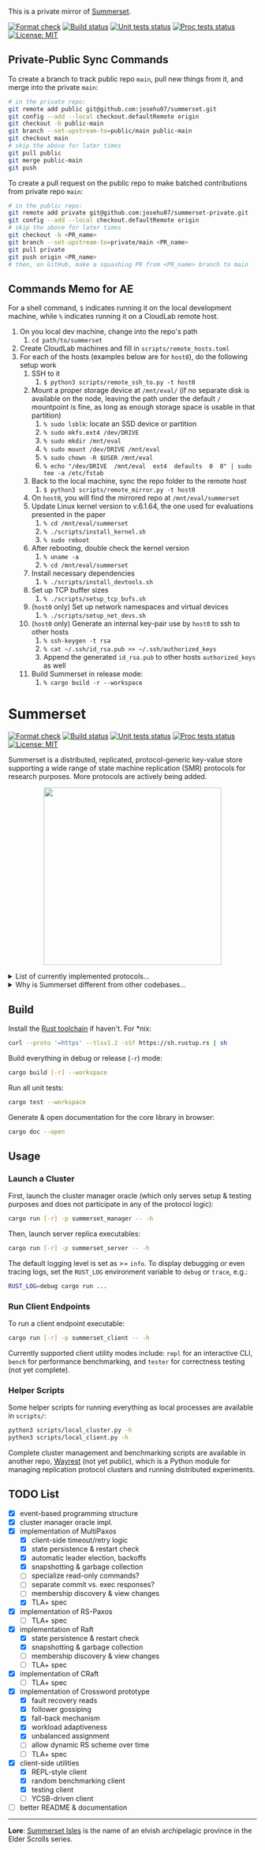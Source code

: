This is a private mirror of [Summerset](https://github.com/josehu07/summerset).

[![Format check](https://github.com/josehu07/summerset-private/actions/workflows/format.yml/badge.svg)](https://github.com/josehu07/summerset-private/actions?query=josehu07%3Aformat)
[![Build status](https://github.com/josehu07/summerset-private/actions/workflows/build.yml/badge.svg)](https://github.com/josehu07/summerset-private/actions?query=josehu07%3Abuild)
[![Unit tests status](https://github.com/josehu07/summerset-private/actions/workflows/tests_unit.yml/badge.svg)](https://github.com/josehu07/summerset-private/actions?query=josehu07%3Atests_unit)
[![Proc tests status](https://github.com/josehu07/summerset-private/actions/workflows/tests_proc.yml/badge.svg)](https://github.com/josehu07/summerset-private/actions?query=josehu07%3Atests_proc)
[![License: MIT](https://img.shields.io/badge/License-MIT-blue.svg)](https://opensource.org/licenses/MIT)

## Private-Public Sync Commands

To create a branch to track public repo `main`, pull new things from it, and merge into the private `main`:

```bash
# in the private repo:
git remote add public git@github.com:josehu07/summerset.git
git config --add --local checkout.defaultRemote origin
git checkout -b public-main
git branch --set-upstream-to=public/main public-main
git checkout main
# skip the above for later times
git pull public
git merge public-main
git push
```

To create a pull request on the public repo to make batched contributions from private repo `main`:

```bash
# in the public repo:
git remote add private git@github.com:josehu07/summerset-private.git
git config --add --local checkout.defaultRemote origin
# skip the above for later times
git checkout -b <PR_name>
git branch --set-upstream-to=private/main <PR_name>
git pull private
git push origin <PR_name>
# then, on GitHub, make a squashing PR from <PR_name> branch to main
```

## Commands Memo for AE

For a shell command, `$` indicates running it on the local development machine, while `%` indicates running it on a CloudLab remote host.

1. On you local dev machine, change into the repo's path
    1. `cd path/to/summerset`
1. Create CloudLab machines and fill in `scripts/remote_hosts.toml`
2. For each of the hosts (examples below are for `host0`), do the following setup work
    1. SSH to it
        1. `$ python3 scripts/remote_ssh_to.py -t host0`
    2. Mount a proper storage device at `/mnt/eval/` (if no separate disk is available on the node, leaving the path under the default `/` mountpoint is fine, as long as enough storage space is usable in that partition)
        1. `% sudo lsblk`: locate an SSD device or partition
        2. `% sudo mkfs.ext4 /dev/DRIVE`
        3. `% sudo mkdir /mnt/eval`
        4. `% sudo mount /dev/DRIVE /mnt/eval`
        5. `% sudo chown -R $USER /mnt/eval`
        6. `% echo "/dev/DRIVE  /mnt/eval  ext4  defaults  0  0" | sudo tee -a /etc/fstab`
    3. Back to the local machine, sync the repo folder to the remote host
        1. `$ python3 scripts/remote_mirror.py -t host0`
    4. On `host0`, you will find the mirrored repo at `/mnt/eval/summerset`
    5. Update Linux kernel version to v.6.1.64, the one used for evaluations presented in the paper
        1. `% cd /mnt/eval/summerset`
        2. `% ./scripts/install_kernel.sh`
        3. `% sudo reboot`
    6. After rebooting, double check the kernel version
        1. `% uname -a`
        3. `% cd /mnt/eval/summerset`
    7. Install necessary dependencies
        1. `% ./scripts/install_devtools.sh`
    8. Set up TCP buffer sizes
        1. `% ./scripts/setup_tcp_bufs.sh`
    9. (`host0` only) Set up network namespaces and virtual devices
        1. `% ./scripts/setup_net_devs.sh`
    10. (`host0` only) Generate an internal key-pair use by `host0` to ssh to other hosts
        1. `% ssh-keygen -t rsa`
        2. `% cat ~/.ssh/id_rsa.pub >> ~/.ssh/authorized_keys`
        3. Append the generated `id_rsa.pub` to other hosts `authorized_keys` as well
    12. Build Summerset in release mode:
        1. `% cargo build -r --workspace`

# Summerset

[![Format check](https://github.com/josehu07/summerset/actions/workflows/format.yml/badge.svg)](https://github.com/josehu07/summerset/actions?query=josehu07%3Aformat)
[![Build status](https://github.com/josehu07/summerset/actions/workflows/build.yml/badge.svg)](https://github.com/josehu07/summerset/actions?query=josehu07%3Abuild)
[![Unit tests status](https://github.com/josehu07/summerset/actions/workflows/tests_unit.yml/badge.svg)](https://github.com/josehu07/summerset/actions?query=josehu07%3Atests_unit)
[![Proc tests status](https://github.com/josehu07/summerset/actions/workflows/tests_proc.yml/badge.svg)](https://github.com/josehu07/summerset/actions?query=josehu07%3Atests_proc)
[![License: MIT](https://img.shields.io/badge/License-MIT-blue.svg)](https://opensource.org/licenses/MIT)

Summerset is a distributed, replicated, protocol-generic key-value store supporting a wide range of state machine replication (SMR) protocols for research purposes. More protocols are actively being added.

<p align="center">
  <img width="360" src="./README.png">
</p>

<details>
<summary>List of currently implemented protocols...</summary>

| Name | Description |
| :--: | :---------- |
| `RepNothing` | Simplest protocol w/o any replication |
| `SimplePush` | Pushing to peers w/o any consistency guarantees |
| `MultiPaxos` | Classic [MultiPaxos](https://www.microsoft.com/en-us/research/uploads/prod/2016/12/paxos-simple-Copy.pdf) protocol |
| `RS-Paxos` | MultiPaxos w/ Reed-Solomon erasure code sharding |
| `Raft` | [Raft](https://raft.github.io/raft.pdf) on explicit log and strong leadership |
| `CRaft` | Raft w/ erasure code sharding and fallback support |

Formal TLA+ specification of some protocols are provided in `tla+/`.

</details>

<details>
<summary>Why is Summerset different from other codebases...</summary>

- **Async Rust**: Summerset is written in Rust and demonstrates canonical usage of async programming structures backed by the [`tokio`](https://tokio.rs/) framework;
- **Event-based**: Summerset adopts a channel-oriented, event-based system architecture; each replication protocol is basically just a set of event handlers plus a `tokio::select!` loop;
- **Modularized**: Common components of a distributed KV store, e.g. network transport and durable logger, are cleanly separated from each other and connected through channels.
- **Protocol-generic**: With the above two points combined, Summerset is able to support a set of different replication protocols in one codebase, with common functionalities abstracted out.

These design choices make protocol implementation in Summerset straight-forward and understandable, without any sacrifice on performance. Comments / issues / PRs are always welcome!

</details>

## Build

Install the [Rust toolchain](https://rustup.rs/) if haven't. For \*nix:

```bash
curl --proto '=https' --tlsv1.2 -sSf https://sh.rustup.rs | sh
```

Build everything in debug or release (`-r`) mode:

```bash
cargo build [-r] --workspace
```

Run all unit tests:

```bash
cargo test --workspace
```

Generate & open documentation for the core library in browser:

```bash
cargo doc --open
```

## Usage

### Launch a Cluster

First, launch the cluster manager oracle (which only serves setup & testing purposes and does not participate in any of the protocol logic):

```bash
cargo run [-r] -p summerset_manager -- -h
```

Then, launch server replica executables:

```bash
cargo run [-r] -p summerset_server -- -h
```

The default logging level is set as >= `info`. To display debugging or even tracing logs, set the `RUST_LOG` environment variable to `debug` or `trace`, e.g.:

```bash
RUST_LOG=debug cargo run ...
```

### Run Client Endpoints

To run a client endpoint executable:

```bash
cargo run [-r] -p summerset_client -- -h
```

Currently supported client utility modes include: `repl` for an interactive CLI, `bench` for performance benchmarking, and `tester` for correctness testing (not yet complete).

### Helper Scripts

Some helper scripts for running everything as local processes are available in `scripts/`:

```bash
python3 scripts/local_cluster.py -h
python3 scripts/local_client.py -h
```

Complete cluster management and benchmarking scripts are available in another repo, [Wayrest](https://github.com/josehu07/wayrest) (not yet public), which is a Python module for managing replication protocol clusters and running distributed experiments.

## TODO List

- [x] event-based programming structure
- [x] cluster manager oracle impl.
- [x] implementation of MultiPaxos
  - [x] client-side timeout/retry logic
  - [x] state persistence & restart check
  - [x] automatic leader election, backoffs
  - [x] snapshotting & garbage collection
  - [ ] specialize read-only commands?
  - [ ] separate commit vs. exec responses?
  - [ ] membership discovery & view changes
  - [x] TLA+ spec
- [x] implementation of RS-Paxos
  - [ ] TLA+ spec
- [x] implementation of Raft
  - [x] state persistence & restart check
  - [x] snapshotting & garbage collection
  - [ ] membership discovery & view changes
  - [ ] TLA+ spec
- [x] implementation of CRaft
  - [ ] TLA+ spec
- [x] implementation of Crossword prototype
  - [x] fault recovery reads
  - [x] follower gossiping
  - [x] fall-back mechanism
  - [x] workload adaptiveness
  - [x] unbalanced assignment
  - [ ] allow dynamic RS scheme over time
  - [ ] TLA+ spec
- [x] client-side utilities
  - [x] REPL-style client
  - [x] random benchmarking client
  - [x] testing client
  - [ ] YCSB-driven client
- [ ] better README & documentation

---

**Lore**: [Summerset Isles](https://en.uesp.net/wiki/Online:Summerset) is the name of an elvish archipelagic province in the Elder Scrolls series.
